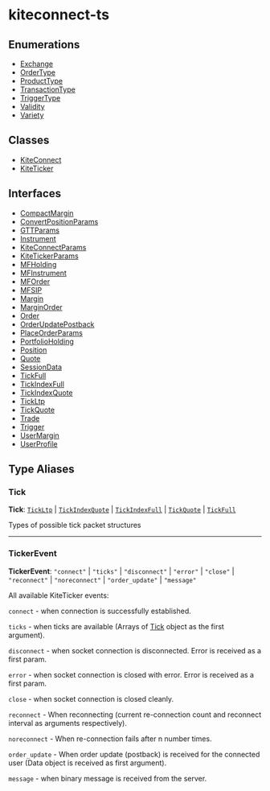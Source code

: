 # kiteconnect-ts

## Enumerations

- [Exchange](enums/Exchange.md)
- [OrderType](enums/OrderType.md)
- [ProductType](enums/ProductType.md)
- [TransactionType](enums/TransactionType.md)
- [TriggerType](enums/TriggerType.md)
- [Validity](enums/Validity.md)
- [Variety](enums/Variety.md)

## Classes

- [KiteConnect](classes/KiteConnect.md)
- [KiteTicker](classes/KiteTicker.md)

## Interfaces

- [CompactMargin](interfaces/CompactMargin.md)
- [ConvertPositionParams](interfaces/ConvertPositionParams.md)
- [GTTParams](interfaces/GTTParams.md)
- [Instrument](interfaces/Instrument.md)
- [KiteConnectParams](interfaces/KiteConnectParams.md)
- [KiteTickerParams](interfaces/KiteTickerParams.md)
- [MFHolding](interfaces/MFHolding.md)
- [MFInstrument](interfaces/MFInstrument.md)
- [MFOrder](interfaces/MFOrder.md)
- [MFSIP](interfaces/MFSIP.md)
- [Margin](interfaces/Margin.md)
- [MarginOrder](interfaces/MarginOrder.md)
- [Order](interfaces/Order.md)
- [OrderUpdatePostback](interfaces/OrderUpdatePostback.md)
- [PlaceOrderParams](interfaces/PlaceOrderParams.md)
- [PortfolioHolding](interfaces/PortfolioHolding.md)
- [Position](interfaces/Position.md)
- [Quote](interfaces/Quote.md)
- [SessionData](interfaces/SessionData.md)
- [TickFull](interfaces/TickFull.md)
- [TickIndexFull](interfaces/TickIndexFull.md)
- [TickIndexQuote](interfaces/TickIndexQuote.md)
- [TickLtp](interfaces/TickLtp.md)
- [TickQuote](interfaces/TickQuote.md)
- [Trade](interfaces/Trade.md)
- [Trigger](interfaces/Trigger.md)
- [UserMargin](interfaces/UserMargin.md)
- [UserProfile](interfaces/UserProfile.md)

## Type Aliases

### Tick

 **Tick**: [`TickLtp`](interfaces/TickLtp.md) \| [`TickIndexQuote`](interfaces/TickIndexQuote.md) \| [`TickIndexFull`](interfaces/TickIndexFull.md) \| [`TickQuote`](interfaces/TickQuote.md) \| [`TickFull`](interfaces/TickFull.md)

Types of possible tick packet structures

___

### TickerEvent

 **TickerEvent**: ``"connect"`` \| ``"ticks"`` \| ``"disconnect"`` \| ``"error"`` \| ``"close"`` \| ``"reconnect"`` \| ``"noreconnect"`` \| ``"order_update"`` \| ``"message"``

All available KiteTicker events:

`connect` -  when connection is successfully established.

`ticks` - when ticks are available (Arrays of [Tick](modules.md#tick) object as the first argument).

`disconnect` - when socket connection is disconnected. Error is received as a first param.

`error` - when socket connection is closed with error. Error is received as a first param.

`close` - when socket connection is closed cleanly.

`reconnect` - When reconnecting (current re-connection count and reconnect interval as arguments respectively).

`noreconnect` - When re-connection fails after n number times.

`order_update` - When order update (postback) is received for the connected user (Data object is received as first argument).

`message` - when binary message is received from the server.
